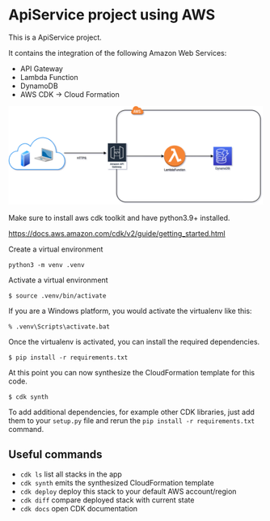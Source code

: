 
# ApiService project using AWS

This is a ApiService project. 

It contains the integration of the following Amazon Web Services:

- API Gateway
- Lambda Function
- DynamoDB
- AWS CDK -> Cloud Formation


!["API"](artifacts/LLSession.drawio.png "API")


Make sure to install aws cdk toolkit and have python3.9+ installed.

https://docs.aws.amazon.com/cdk/v2/guide/getting_started.html

Create a virtual environment

```
python3 -m venv .venv
```

Activate a virtual environment

```
$ source .venv/bin/activate
```

If you are a Windows platform, you would activate the virtualenv like this:

```
% .venv\Scripts\activate.bat
```

Once the virtualenv is activated, you can install the required dependencies.

```
$ pip install -r requirements.txt
```

At this point you can now synthesize the CloudFormation template for this code.

```
$ cdk synth
```

To add additional dependencies, for example other CDK libraries, just add
them to your `setup.py` file and rerun the `pip install -r requirements.txt`
command.

## Useful commands

 * `cdk ls`          list all stacks in the app
 * `cdk synth`       emits the synthesized CloudFormation template
 * `cdk deploy`      deploy this stack to your default AWS account/region
 * `cdk diff`        compare deployed stack with current state
 * `cdk docs`        open CDK documentation
 

